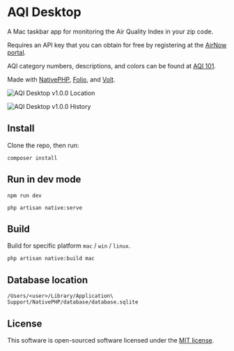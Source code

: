 # AQI Desktop

A Mac taskbar app for monitoring the Air Quality Index in your zip code.

Requires an API key that you can obtain for free by registering at the [AirNow portal](https://docs.airnowapi.org/login?index=).

AQI category numbers, descriptions, and colors can be found at [AQI 101](https://docs.airnowapi.org/aq101). 

Made with [NativePHP](), [Folio](), and [Volt]().

![AQI Desktop v1.0.0 Location](https://github.com/breadthe/aqi-desktop/assets/17433578/9a4d0188-bff7-4dfb-b88e-77f1a2ea3c55)

![AQI Desktop v1.0.0 History](https://github.com/breadthe/aqi-desktop/assets/17433578/4195a45c-97ab-43c9-8116-f2523a26a36c)

## Install

Clone the repo, then run:

```shell
composer install
```

## Run in dev mode

```shell
npm run dev

php artisan native:serve
```

## Build

Build for specific platform `mac` / `win` / `linux`.

```shell
php artisan native:build mac
```

## Database location

`/Users/<user>/Library/Application\ Support/NativePHP/database/database.sqlite`

## License

This software is open-sourced software licensed under the [MIT license](https://opensource.org/licenses/MIT).
